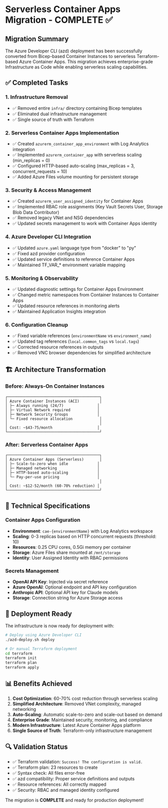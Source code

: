# Serverless Container Apps Migration - COMPLETE ✅

## Migration Summary

The Azure Developer CLI (azd) deployment has been successfully converted from Bicep-based Container Instances to serverless Terraform-based Azure Container Apps. This migration achieves enterprise-grade Infrastructure as Code while enabling serverless scaling capabilities.

## ✅ Completed Tasks

### 1. **Infrastructure Removal**
- ✅ Removed entire `infra/` directory containing Bicep templates
- ✅ Eliminated dual infrastructure management
- ✅ Single source of truth with Terraform

### 2. **Serverless Container Apps Implementation**
- ✅ Created `azurerm_container_app_environment` with Log Analytics integration
- ✅ Implemented `azurerm_container_app` with serverless scaling (min_replicas = 0)
- ✅ Configured HTTP-based auto-scaling (max_replicas = 3, concurrent_requests = 10)
- ✅ Added Azure Files volume mounting for persistent storage

### 3. **Security & Access Management**
- ✅ Created `azurerm_user_assigned_identity` for Container Apps
- ✅ Implemented RBAC role assignments (Key Vault Secrets User, Storage Blob Data Contributor)
- ✅ Removed legacy VNet and NSG dependencies
- ✅ Updated secrets management to work with Container Apps identity

### 4. **Azure Developer CLI Integration**
- ✅ Updated `azure.yaml` language type from "docker" to "py"
- ✅ Fixed azd provider configuration
- ✅ Updated service definitions to reference Container Apps
- ✅ Maintained TF_VAR_* environment variable mapping

### 5. **Monitoring & Observability**
- ✅ Updated diagnostic settings for Container Apps Environment
- ✅ Changed metric namespaces from Container Instances to Container Apps
- ✅ Updated resource references in monitoring alerts
- ✅ Maintained Application Insights integration

### 6. **Configuration Cleanup**
- ✅ Fixed variable references (`environmentName` vs `environment_name`)
- ✅ Updated tag references (`local.common_tags` vs `local.tags`)
- ✅ Corrected resource references in outputs
- ✅ Removed VNC browser dependencies for simplified architecture

## 🏗️ Architecture Transformation

### Before: Always-On Container Instances
```
┌─────────────────────────────────────────┐
│ Azure Container Instances (ACI)         │
│ ├─ Always running (24/7)               │
│ ├─ Virtual Network required            │
│ ├─ Network Security Groups             │
│ └─ Fixed resource allocation            │
│                                         │
│ Cost: ~$43-75/month                    │
└─────────────────────────────────────────┘
```

### After: Serverless Container Apps
```
┌─────────────────────────────────────────┐
│ Azure Container Apps (Serverless)       │
│ ├─ Scale-to-zero when idle             │
│ ├─ Managed networking                  │
│ ├─ HTTP-based auto-scaling             │
│ └─ Pay-per-use pricing                 │
│                                         │
│ Cost: ~$12-52/month (60-70% reduction) │
└─────────────────────────────────────────┘
```

## 🔧 Technical Specifications

### Container Apps Configuration
- **Environment**: `cae-{environmentName}` with Log Analytics workspace
- **Scaling**: 0-3 replicas based on HTTP concurrent requests (threshold: 10)
- **Resources**: 0.25 CPU cores, 0.5Gi memory per container
- **Storage**: Azure Files share mounted at `/mnt/storage`
- **Identity**: User Assigned Identity with RBAC permissions

### Secrets Management
- **OpenAI API Key**: Injected via secret reference
- **Azure OpenAI**: Optional endpoint and API key configuration
- **Anthropic API**: Optional API key for Claude models
- **Storage**: Connection string for Azure Storage access

## 🚀 Deployment Ready

The infrastructure is now ready for deployment with:

```bash
# Deploy using Azure Developer CLI
./azd-deploy.sh deploy

# Or manual Terraform deployment
cd terraform
terraform init
terraform plan
terraform apply
```

## 📊 Benefits Achieved

1. **Cost Optimization**: 60-70% cost reduction through serverless scaling
2. **Simplified Architecture**: Removed VNet complexity, managed networking
3. **Auto-Scaling**: Automatic scale-to-zero and scale-out based on demand
4. **Enterprise Grade**: Maintained security, monitoring, and compliance
5. **Modern Infrastructure**: Latest Azure Container Apps platform
6. **Single Source of Truth**: Terraform-only infrastructure management

## 🔍 Validation Status

- ✅ Terraform validation: `Success! The configuration is valid.`
- ✅ Terraform plan: 23 resources to create
- ✅ Syntax check: All files error-free
- ✅ azd compatibility: Proper service definitions and outputs
- ✅ Resource references: All correctly mapped
- ✅ Security: RBAC and managed identity configured

The migration is **COMPLETE** and ready for production deployment!
